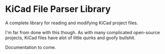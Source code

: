 # KiCad File Parser Library

A complete library for reading and modifying KiCad project files.

I'm far from done with this though. As with many complicated open-source projects, KiCad files have alot of little quirks and goofy bullshit.

Documentation to come.